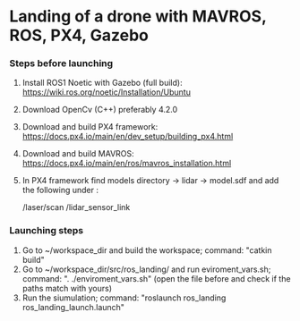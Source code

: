 # Landing of a drone with MAVROS, ROS, PX4, Gazebo

### Steps before launching

1. Install ROS1 Noetic with Gazebo (full build): https://wiki.ros.org/noetic/Installation/Ubuntu
2. Download OpenCv (C++) preferably 4.2.0 
3. Download and build PX4 framework: https://docs.px4.io/main/en/dev_setup/building_px4.html
4. Download and build MAVROS: https://docs.px4.io/main/en/ros/mavros_installation.html
5. In PX4 framework find models directory -> lidar -> model.sdf and add the following under </plugin>:

	<plugin name="lidar_node" filename="libgazebo_ros_laser.so">
          <robotNamespace></robotNamespace>
          <topicName>/laser/scan</topicName>
          <frameName>/lidar_sensor_link</frameName>
        </plugin>

### Launching steps

1. Go to ~/workspace_dir and build the workspace; command: "catkin build"
2. Go to ~/workspace_dir/src/ros_landing/ and run eviroment_vars.sh; command: ". ./enviroment_vars.sh" (open the file 	before and check if the paths match with yours)
3. Run the siumulation; command: "roslaunch ros_landing ros_landing_launch.launch"
